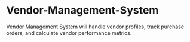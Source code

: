 # Vendor-Management-System
Vendor Management System will handle vendor profiles, track purchase orders, and calculate vendor performance
metrics.
